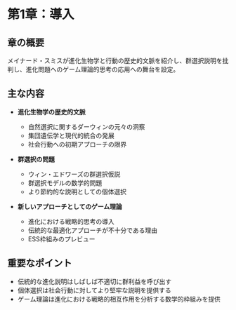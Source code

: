 # 第1章：導入

## 章の概要
メイナード・スミスが進化生物学と行動の歴史的文脈を紹介し、群選択説明を批判し、進化問題へのゲーム理論的思考の応用への舞台を設定。

## 主な内容
- **進化生物学の歴史的文脈**
  - 自然選択に関するダーウィンの元々の洞察
  - 集団遺伝学と現代的統合の発展
  - 社会行動への初期アプローチの限界

- **群選択の問題**
  - ウィン・エドワーズの群選択仮説
  - 群選択モデルの数学的問題
  - より節約的な説明としての個体選択

- **新しいアプローチとしてのゲーム理論**
  - 進化における戦略的思考の導入
  - 伝統的な最適化アプローチが不十分である理由
  - ESS枠組みのプレビュー

## 重要なポイント
- 伝統的な進化説明はしばしば不適切に群利益を呼び出す
- 個体選択は社会行動に対してより堅牢な説明を提供する
- ゲーム理論は進化における戦略的相互作用を分析する数学的枠組みを提供